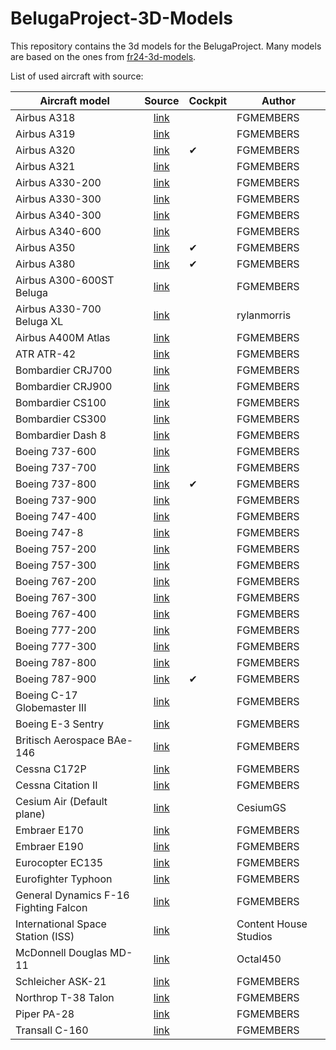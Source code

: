 # BelugaProject-3D-Models

This repository contains the 3d models for the BelugaProject. Many models are based on the ones from [fr24-3d-models](https://github.com/Flightradar24/fr24-3d-models).

List of used aircraft with source:

| Aircraft model                        |                       Source                        | Cockpit | Author                |
| ------------------------------------- | :-------------------------------------------------: | ------- | --------------------- |
| Airbus A318                           |  [link](https://github.com/FGMEMBERS/A320-family)   |         | FGMEMBERS             |
| Airbus A319                           |  [link](https://github.com/FGMEMBERS/A320-family)   |         | FGMEMBERS             |
| Airbus A320                           |  [link](https://github.com/FGMEMBERS/A320-family)   | ✔       | FGMEMBERS             |
| Airbus A321                           |  [link](https://github.com/FGMEMBERS/A320-family)   |         | FGMEMBERS             |
| Airbus A330-200                       |    [link](https://github.com/FGMEMBERS/A330-200)    |         | FGMEMBERS             |
| Airbus A330-300                       |    [link](https://github.com/FGMEMBERS/A330-300)    |         | FGMEMBERS             |
| Airbus A340-300                       |   [link](https://github.com/FGMEMBERS/A340-313X)    |         | FGMEMBERS             |
| Airbus A340-600                       |  [link](https://github.com/FGMEMBERS/A340-600HGW)   |         | FGMEMBERS             |
| Airbus A350                           |    [link](https://github.com/FGMEMBERS/A350XWB)     | ✔       | FGMEMBERS             |
| Airbus A380                           |   [link](https://github.com/FGMEMBERS/A380-omega)   | ✔       | FGMEMBERS             |
| Airbus A300-600ST Beluga              |   [link](https://github.com/FGMEMBERS/A300-600ST)   |         | FGMEMBERS             |
| Airbus A330-700 Beluga XL             |            [link](https://skfb.ly/oL7DN)            |         | rylanmorris           |
| Airbus A400M Atlas                    |     [link](https://github.com/FGMEMBERS/a400m)      |         | FGMEMBERS             |
| ATR ATR-42                            |   [link](https://github.com/FGMEMBERS/ATR-42-500)   |         | FGMEMBERS             |
| Bombardier CRJ700                     | [link](https://github.com/FGMEMBERS/CRJ700-family)  |         | FGMEMBERS             |
| Bombardier CRJ900                     | [link](https://github.com/FGMEMBERS/CRJ700-family)  |         | FGMEMBERS             |
| Bombardier CS100                      |    [link](https://github.com/FGMEMBERS/CSeries)     |         | FGMEMBERS             |
| Bombardier CS300                      |    [link](https://github.com/FGMEMBERS/CSeries)     |         | FGMEMBERS             |
| Bombardier Dash 8                     |      [link](https://github.com/FGMEMBERS/Q400)      |         | FGMEMBERS             |
| Boeing 737-600                        |     [link](https://github.com/FGMEMBERS/737NG)      |         | FGMEMBERS             |
| Boeing 737-700                        |     [link](https://github.com/FGMEMBERS/737NG)      |         | FGMEMBERS             |
| Boeing 737-800                        |    [link](https://github.com/FGMEMBERS/737-800)     | ✔       | FGMEMBERS             |
| Boeing 737-900                        |     [link](https://github.com/FGMEMBERS/737NG)      |         | FGMEMBERS             |
| Boeing 747-400                        |    [link](https://github.com/FGMEMBERS/747-400)     |         | FGMEMBERS             |
| Boeing 747-8                          |     [link](https://github.com/FGMEMBERS/747-8i)     |         | FGMEMBERS             |
| Boeing 757-200                        |    [link](https://github.com/FGMEMBERS/757-200)     |         | FGMEMBERS             |
| Boeing 757-300                        |    [link](https://github.com/FGMEMBERS/757-200)     |         | FGMEMBERS             |
| Boeing 767-200                        |      [link](https://github.com/FGMEMBERS/767)       |         | FGMEMBERS             |
| Boeing 767-300                        |    [link](https://github.com/FGMEMBERS/767-300)     |         | FGMEMBERS             |
| Boeing 767-400                        |      [link](https://github.com/FGMEMBERS/767)       |         | FGMEMBERS             |
| Boeing 777-200                        |      [link](https://github.com/FGMEMBERS/777)       |         | FGMEMBERS             |
| Boeing 777-300                        |      [link](https://github.com/FGMEMBERS/777)       |         | FGMEMBERS             |
| Boeing 787-800                        |     [link](https://github.com/FGMEMBERS/787-8)      |         | FGMEMBERS             |
| Boeing 787-900                        |     [link](https://github.com/FGMEMBERS/787-9)      | ✔       | FGMEMBERS             |
| Boeing C-17 Globemaster III           |      [link](https://github.com/FGMEMBERS/C-17)      |         | FGMEMBERS             |
| Boeing E-3 Sentry                     |      [link](https://github.com/FGMEMBERS/707)       |         | FGMEMBERS             |
| Britisch Aerospace BAe-146            |   [link](https://github.com/FGMEMBERS/Jumbolino)    |         | FGMEMBERS             |
| Cessna C172P                          | [link](https://github.com/FGMEMBERS/c172p-detailed) |         | FGMEMBERS             |
| Cessna Citation II                    |    [link](https://github.com/FGMEMBERS/Citation)    |         | FGMEMBERS             |
| Cesium Air (Default plane)            |     [link](https://github.com/CesiumGS/cesium)      |         | CesiumGS              |
| Embraer E170                          |  [link](https://github.com/FGMEMBERS/E-jet-family)  |         | FGMEMBERS             |
| Embraer E190                          |  [link](https://github.com/FGMEMBERS/E-jet-family)  |         | FGMEMBERS             |
| Eurocopter EC135                      |     [link](https://github.com/FGMEMBERS/ec135)      |         | FGMEMBERS             |
| Eurofighter Typhoon                   |  [link](https://github.com/FGMEMBERS/eurofighter)   |         | FGMEMBERS             |
| General Dynamics F-16 Fighting Falcon |      [link](https://github.com/FGMEMBERS/f16)       |         | FGMEMBERS             |
| International Space Station (ISS)     |            [link](https://skfb.ly/o8ODZ)            |         | Content House Studios |
| McDonnell Douglas MD-11               |      [link](https://github.com/Octal450/MD-11)      |         | Octal450              |
| Schleicher ASK-21                     |     [link](https://github.com/FGMEMBERS/ASK21)      |         | FGMEMBERS             |
| Northrop T-38 Talon                   |      [link](https://github.com/FGMEMBERS/T38)       |         | FGMEMBERS             |
| Piper PA-28                           |  [link](https://github.com/FGMEMBERS/Piper-PA-28)   |         | FGMEMBERS             |
| Transall C-160                        | [link](https://github.com/FGMEMBERS/C-160-Transall) |         | FGMEMBERS             |
